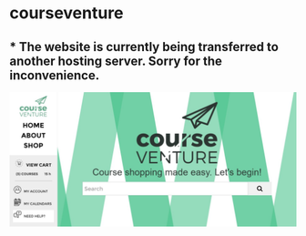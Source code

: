 # courseventure
## * The website is currently being transferred to another hosting server. Sorry for the inconvenience.


![](view/resources/img/screenshot-homepage.jpg)
